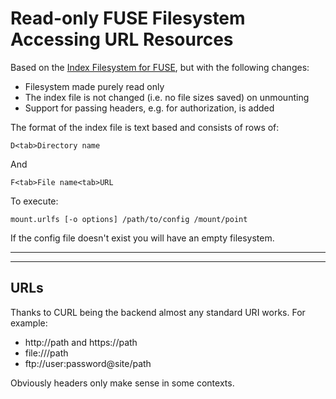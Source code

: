 Read-only FUSE Filesystem Accessing URL Resources
=========================

Based on the [Index Filesystem for FUSE](https://github.com/MajenkoProjects/indexfs),
but with the following changes:

- Filesystem made purely read only
- The index file is not changed (i.e. no file sizes saved) on unmounting
- Support for passing headers, e.g. for authorization, is added

The format of the index file is text based and consists of rows of:

```
D<tab>Directory name
```

And

```
F<tab>File name<tab>URL
```

To execute:

```
mount.urlfs [-o options] /path/to/config /mount/point
```

If the config file doesn't exist you will have an empty filesystem.

----

----

URLs
----

Thanks to CURL being the backend almost any standard URI works. For example:

* http://path and https://path
* file:///path
* ftp://user:password@site/path

Obviously headers only make sense in some contexts.

